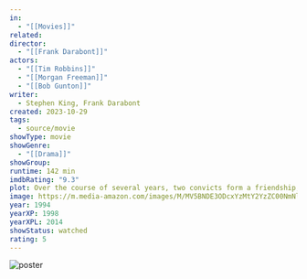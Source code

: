 ```yaml
---
in:
  - "[[Movies]]"
related: 
director:
  - "[[Frank Darabont]]"
actors:
  - "[[Tim Robbins]]"
  - "[[Morgan Freeman]]"
  - "[[Bob Gunton]]"
writer:
  - Stephen King, Frank Darabont
created: 2023-10-29
tags:
  - source/movie
showType: movie
showGenre:
  - "[[Drama]]"
showGroup: 
runtime: 142 min
imdbRating: "9.3"
plot: Over the course of several years, two convicts form a friendship, seeking consolation and, eventually, redemption through basic compassion.
image: https://m.media-amazon.com/images/M/MV5BNDE3ODcxYzMtY2YzZC00NmNlLWJiNDMtZDViZWM2MzIxZDYwXkEyXkFqcGdeQXVyNjAwNDUxODI@._V1_SX300.jpg
year: 1994
yearXP: 1998
yearXPL: 2014
showStatus: watched
rating: 5
---
```

![poster](https://m.media-amazon.com/images/M/MV5BNDE3ODcxYzMtY2YzZC00NmNlLWJiNDMtZDViZWM2MzIxZDYwXkEyXkFqcGdeQXVyNjAwNDUxODI@._V1_SX300.jpg)

